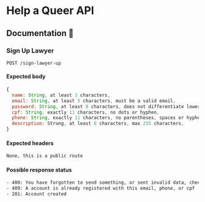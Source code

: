 # Help a Queer API

## Documentation 🧾

### Sign Up Lawyer

```
POST /sign-lawyer-up
```

#### Expected body

```jsx
{
  name: String, at least 3 characters,
  email: String, at least 5 characters, must be a valid email,
  password: String, at least 8 characters, does not differentiate lower and upper cases,
  cpf: String, exactly 11 characters, no dots or hyphen,
  phone: String, exactly 11 characters, no parentheses, spaces or hyphen,
  description: Strung, at least 8 characters, max 255 characters,
}
```

#### Expected headers

```bash
None, this is a public route
```

#### Possible response status

```bash
- 400: You have forgotten to send something, or sent invalid data, check your parameters
- 409: A account is already registered with this email, phone, or cpf
- 201: Account created
```

</br>
